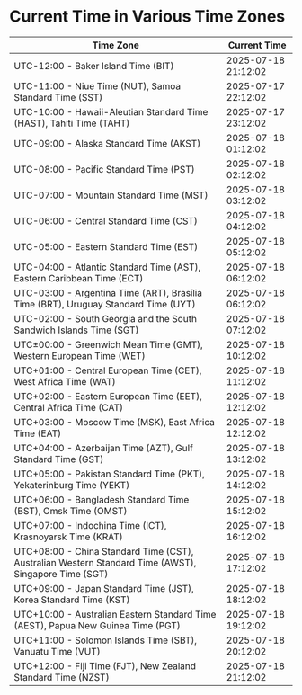 # Current Time in Various Time Zones

| Time Zone | Current Time |
|-----------|--------------|
| UTC-12:00 - Baker Island Time (BIT) | 2025-07-18 21:12:02 |
| UTC-11:00 - Niue Time (NUT), Samoa Standard Time (SST) | 2025-07-17 22:12:02 |
| UTC-10:00 - Hawaii-Aleutian Standard Time (HAST), Tahiti Time (TAHT) | 2025-07-17 23:12:02 |
| UTC-09:00 - Alaska Standard Time (AKST) | 2025-07-18 01:12:02 |
| UTC-08:00 - Pacific Standard Time (PST) | 2025-07-18 02:12:02 |
| UTC-07:00 - Mountain Standard Time (MST) | 2025-07-18 03:12:02 |
| UTC-06:00 - Central Standard Time (CST) | 2025-07-18 04:12:02 |
| UTC-05:00 - Eastern Standard Time (EST) | 2025-07-18 05:12:02 |
| UTC-04:00 - Atlantic Standard Time (AST), Eastern Caribbean Time (ECT) | 2025-07-18 06:12:02 |
| UTC-03:00 - Argentina Time (ART), Brasília Time (BRT), Uruguay Standard Time (UYT) | 2025-07-18 06:12:02 |
| UTC-02:00 - South Georgia and the South Sandwich Islands Time (SGT) | 2025-07-18 07:12:02 |
| UTC±00:00 - Greenwich Mean Time (GMT), Western European Time (WET) | 2025-07-18 10:12:02 |
| UTC+01:00 - Central European Time (CET), West Africa Time (WAT) | 2025-07-18 11:12:02 |
| UTC+02:00 - Eastern European Time (EET), Central Africa Time (CAT) | 2025-07-18 12:12:02 |
| UTC+03:00 - Moscow Time (MSK), East Africa Time (EAT) | 2025-07-18 12:12:02 |
| UTC+04:00 - Azerbaijan Time (AZT), Gulf Standard Time (GST) | 2025-07-18 13:12:02 |
| UTC+05:00 - Pakistan Standard Time (PKT), Yekaterinburg Time (YEKT) | 2025-07-18 14:12:02 |
| UTC+06:00 - Bangladesh Standard Time (BST), Omsk Time (OMST) | 2025-07-18 15:12:02 |
| UTC+07:00 - Indochina Time (ICT), Krasnoyarsk Time (KRAT) | 2025-07-18 16:12:02 |
| UTC+08:00 - China Standard Time (CST), Australian Western Standard Time (AWST), Singapore Time (SGT) | 2025-07-18 17:12:02 |
| UTC+09:00 - Japan Standard Time (JST), Korea Standard Time (KST) | 2025-07-18 18:12:02 |
| UTC+10:00 - Australian Eastern Standard Time (AEST), Papua New Guinea Time (PGT) | 2025-07-18 19:12:02 |
| UTC+11:00 - Solomon Islands Time (SBT), Vanuatu Time (VUT) | 2025-07-18 20:12:02 |
| UTC+12:00 - Fiji Time (FJT), New Zealand Standard Time (NZST) | 2025-07-18 21:12:02 |
